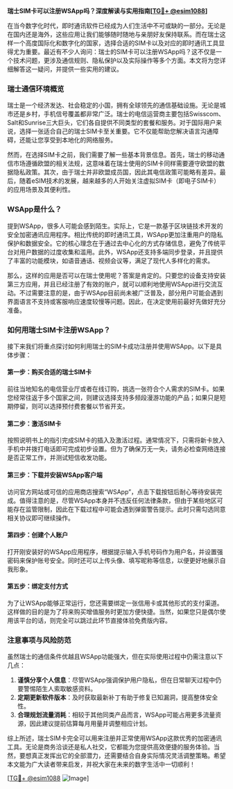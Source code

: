 **瑞士SIM卡可以注册WSApp吗？深度解读与实用指南[[TG💪+ @esim1088](https://t.me/s/esim1088)]**

在当今数字化时代，即时通讯软件已经成为人们生活中不可或缺的一部分。无论是在国内还是海外，这些应用让我们能够随时随地与亲朋好友保持联系。而在瑞士这样一个高度国际化和数字化的国家，选择合适的SIM卡以及对应的即时通讯工具显得尤为重要。最近有不少人询问：瑞士的SIM卡可以注册WSApp吗？这不仅是一个技术问题，更涉及通信规则、隐私保护以及实际操作等多个方面。本文将为您详细解答这一疑问，并提供一些实用的建议。

### 瑞士通信环境概览

瑞士是一个经济发达、社会稳定的小国，拥有全球领先的通信基础设施。无论是城市还是乡村，手机信号覆盖都非常广泛。瑞士的电信运营商主要包括Swisscom、Salt和Sunrise三大巨头，它们各自提供不同类型的套餐和服务。对于国际用户来说，选择一张适合自己的瑞士SIM卡至关重要。它不仅能帮助您解决语言沟通障碍，还能让您享受到本地化的网络服务。

然而，在选择SIM卡之前，我们需要了解一些基本背景信息。首先，瑞士的移动通信市场遵循欧盟的相关法规，这意味着在瑞士使用的SIM卡同样需要遵守欧盟的数据隐私政策。其次，由于瑞士并非欧盟成员国，因此其电信政策可能略有差异。最后，随着eSIM技术的发展，越来越多的人开始关注虚拟SIM卡（即电子SIM卡）的应用场景及其便利性。

### WSApp是什么？

提到WSApp，很多人可能会感到陌生。实际上，它是一款基于区块链技术开发的安全加密通讯应用程序。相比传统的即时通讯工具，WSApp更加注重用户的隐私保护和数据安全。它的核心理念在于通过去中心化的方式存储信息，避免了传统平台对用户数据的过度收集和滥用。此外，WSApp还支持多端同步登录，并且提供了丰富的功能模块，如语音通话、视频会议等，满足了现代人多样化的需求。

那么，这样的应用是否可以在瑞士使用呢？答案是肯定的。只要您的设备支持安装第三方应用，并且已经注册了有效的账户，就可以顺利地使用WSApp进行交流互动。不过需要注意的是，由于WSApp目前尚未被广泛普及，部分用户可能会遇到界面语言不支持或客服响应速度较慢等问题。因此，在决定使用前最好先做好充分准备。

### 如何用瑞士SIM卡注册WSApp？

接下来我们将重点探讨如何利用瑞士的SIM卡成功注册并使用WSApp。以下是具体步骤：

#### 第一步：购买合适的瑞士SIM卡
前往当地知名的电信营业厅或者在线订购，挑选一张符合个人需求的SIM卡。如果您经常往返于多个国家之间，则建议选择支持多频段漫游功能的产品；如果只是短期停留，则可以选择预付费套餐以节省开支。

#### 第二步：激活SIM卡
按照说明书上的指引完成SIM卡的插入及激活过程。通常情况下，只需将新卡放入手机中并拨打电话即可完成初步设置。但为了确保万无一失，请务必检查网络连接是否正常工作，并测试短信收发功能。

#### 第三步：下载并安装WSApp客户端
访问官方网站或可信的应用商店搜索“WSApp”，点击下载按钮后耐心等待安装完成。值得注意的是，尽管WSApp本身并不违反任何法律条款，但由于某些地区可能存在监管限制，因此在下载过程中可能会遇到弹窗警告提示。此时只需勾选同意相关协议即可继续操作。

#### 第四步：创建个人账户
打开刚安装好的WSApp应用程序，根据提示输入手机号码作为用户名，并设置强密码来保护账号安全。同时还可以上传头像、填写昵称等信息，以便更好地展示自我形象。

#### 第五步：绑定支付方式
为了让WSApp能够正常运行，您还需要绑定一张信用卡或其他形式的支付渠道。这样做的目的是为了将来购买增值服务时更加方便快捷。当然，如果您只是偶尔使用该平台的话，则完全可以跳过此环节直接体验免费版内容。

### 注意事项与风险防范

虽然瑞士的通信条件优越且WSApp功能强大，但在实际使用过程中仍需注意以下几点：

1. **谨慎分享个人信息**：尽管WSApp强调保护用户隐私，但在日常聊天过程中仍要警惕陌生人索取敏感资料。
2. **定期更新软件版本**：及时获取最新补丁有助于修复已知漏洞，提高整体安全性。
3. **合理规划流量消耗**：相较于其他同类产品而言，WSApp可能占用更多流量资源，因此建议提前估算每月用量并调整相应计划。

综上所述，瑞士SIM卡完全可以用来注册并正常使用WSApp这款优秀的加密通讯工具。无论是商务洽谈还是私人社交，它都能为您提供高效便捷的服务体验。当然，要想真正发挥出它的全部潜力，还需要结合自身实际情况灵活调整策略。希望本文能为广大读者带来启发，并祝大家在未来的数字生活中一切顺利！

[[TG💪+ @esim1088](https://t.me/s/esim1088) ![Image](https://i.postimg.cc/4NQfJmqS/Snipaste-2025-05-13-00-14-12.png)]
